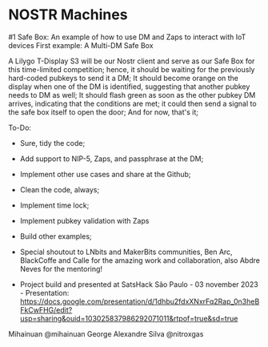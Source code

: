 # NOSTR Machines

#1 Safe Box: An example of how to use DM and Zaps to interact with IoT devices
First example: A Multi-DM Safe Box

A Lilygo T-Display S3 will be our Nostr client and serve as our Safe Box for this time-limited competition; hence, it should be waiting for the previously hard-coded pubkeys to send it a DM;
It should become orange on the display when one of the DM is identified, suggesting that another pubkey needs to DM as well; It should flash green as soon as the other pubkey DM arrives, indicating that the conditions are met; it could then send a signal to the safe box itself to open the door; And for now, that's it;

To-Do:
* Sure, tidy the code;
* Add support to NIP-5, Zaps, and passphrase at the DM;
* Implement other use cases and share at the Github;
* Clean the code, always;
* Implement time lock;
* Implement pubkey validation with Zaps
* Build other examples;

* Special shoutout to LNbits and MakerBits communities, Ben Arc, BlackCoffe and Calle for the amazing work and collaboration, also Abdre Neves for the mentoring!

* Project build and presented at SatsHack São Paulo - 03 november 2023 -  Presentation: https://docs.google.com/presentation/d/1dhbu2fdxXNxrFq2Rap_0n3heBFkCwFHG/edit?usp=sharing&ouid=103025837986292071011&rtpof=true&sd=true

Mihainuan @mihainuan
George Alexandre Silva @nitroxgas

